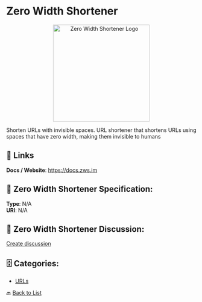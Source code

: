 # Zero Width Shortener
<p align="center">
    <img width="256" src="https://raw.githubusercontent.com/apis-list/apis-list/main/apis/zero-width-shortener/logo_256x256.png" alt="Zero Width Shortener Logo"/>
</p>

Shorten URLs with invisible spaces. URL shortener that shortens URLs using spaces that have zero width, making them invisible to humans

##  🔗 Links
**Docs / Website**: https://docs.zws.im

## 🧬 Zero Width Shortener Specification:
**Type**: N/A  
**URI**: N/A

## 💬 Zero Width Shortener Discussion:
[Create discussion](https://github.com/apis-list/apis-list/discussions/new)

## 🗄️ Categories:
- [URLs](https://github.com/apis-list/apis-list#urls-)




🔙 [Back to List](https://github.com/apis-list/apis-list)
